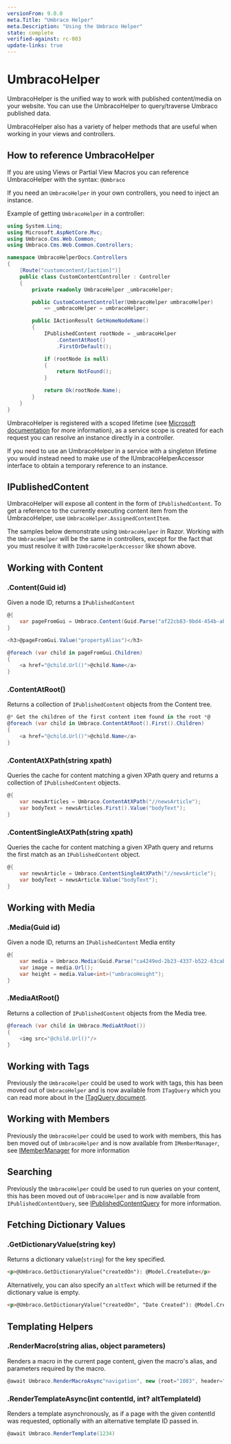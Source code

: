 ```yaml
---
versionFrom: 9.0.0
meta.Title: "Umbraco Helper"
meta.Description: "Using the Umbraco Helper"
state: complete
verified-against: rc-003
update-links: true
---
```


# UmbracoHelper

UmbracoHelper is the unified way to work with published content/media on your website. You can use the UmbracoHelper to query/traverse Umbraco published data.

UmbracoHelper also has a variety of helper methods that are useful when working in your views and controllers.

## How to reference UmbracoHelper

If you are using Views or Partial View Macros you can reference UmbracoHelper with the syntax: `@Umbraco`

If you need an `UmbracoHelper` in your own controllers, you need to inject an instance.

Example of getting `UmbracoHelper` in a controller:

```C#
using System.Linq;
using Microsoft.AspNetCore.Mvc;
using Umbraco.Cms.Web.Common;
using Umbraco.Cms.Web.Common.Controllers;

namespace UmbracoHelperDocs.Controllers
{
    [Route("customcontent/[action]")]
    public class CustomContentController : Controller
    {
        private readonly UmbracoHelper _umbracoHelper;

        public CustomContentController(UmbracoHelper umbracoHelper)
            => _umbracoHelper = umbracoHelper;

        public IActionResult GetHomeNodeName()
        {
            IPublishedContent rootNode = _umbracoHelper
                .ContentAtRoot()
                .FirstOrDefault();

            if (rootNode is null)
            {
                return NotFound();
            }

            return Ok(rootNode.Name);
        }
    }
}
```

UmbracoHelper is registered with a scoped lifetime (see [Microsoft documentation](https://docs.microsoft.com/en-us/aspnet/core/fundamentals/dependency-injection?view=aspnetcore-5.0#lifetime-and-registration-options) for more information), as a service scope is created for each request you can resolve an instance directly in a controller.

If you need to use an UmbracoHelper in a service with a singleton lifetime you would instead need to make use of the IUmbracoHelperAccessor interface to obtain a temporary reference to an instance.

## IPublishedContent

UmbracoHelper will expose all content in the form of `IPublishedContent`. To get a reference to the currently executing content item from the UmbracoHelper, use `UmbracoHelper.AssignedContentItem`.

The samples below demonstrate using `UmbracoHelper` in Razor. Working with the `UmbracoHelper` will be the same in controllers, except for the fact that you must resolve it with `IUmbracoHelperAccessor` like shown above.

## Working with Content

### .Content(Guid id)

Given a node ID, returns a `IPublishedContent`

```csharp
@{
	var pageFromGui = Umbraco.Content(Guid.Parse("af22cb83-9bd4-454b-ab06-cc19ac8e983d"));
}

<h3>@pageFromGui.Value("propertyAlias")</h3>

@foreach (var child in pageFromGui.Children)
{
	<a href="@child.Url()">@child.Name</a>
}
```

### .ContentAtRoot()

Returns a collection of `IPublishedContent` objects from the Content tree.

```csharp
@* Get the children of the first content item found in the root *@
@foreach (var child in Umbraco.ContentAtRoot().First().Children)
{
	<a href="@child.Url()">@child.Name</a>
}
```

### .ContentAtXPath(string xpath)

Queries the cache for content matching a given XPath query and returns a collection of `IPublishedContent` objects.

```csharp
@{
    var newsArticles = Umbraco.ContentAtXPath("//newsArticle");
    var bodyText = newsArticles.First().Value("bodyText");
}
```

### .ContentSingleAtXPath(string xpath)

Queries the cache for content matching a given XPath query and returns the first match as an `IPublishedContent` object.

```csharp
@{
    var newsArticle = Umbraco.ContentSingleAtXPath("//newsArticle");
    var bodyText = newsArticle.Value("bodyText");
}
```

## Working with Media

### .Media(Guid id)

Given a node ID, returns an `IPublishedContent` Media entity

```csharp
@{
    var media = Umbraco.Media(Guid.Parse("ca4249ed-2b23-4337-b522-63cabe5587d1"));
    var image = media.Url();
    var height = media.Value<int>("umbracoHeight");
}
```

### .MediaAtRoot()

Returns a collection of `IPublishedContent` objects from the Media tree.

```csharp
@foreach (var child in Umbraco.MediaAtRoot())
{
	<img src="@child.Url()"/>
}
```

## Working with Tags

Previously the `UmbracoHelper` could be used to work with tags, this has been moved out of `UmbracoHelper` and is now available from `ITagQuery` which you can read more about in the [ITagQuery document](../ITagQuery/index.md).


## Working with Members

Previously the `UmbracoHelper` could be used to work with members, this has ben moved out of `UmbracoHelper` and is now available from `IMemberManager`, see [IMemberManager](../IMemberManager/index.md) for more information

## Searching

Previously the `UmbracoHelper` could be used to run queries on your content, this has been moved out of `UmbracoHelper` and is now available from `IPublishedContentQuery`, see [IPublishedContentQuery](../IPublishedContentQuery/index.md) for more information.

## Fetching Dictionary Values

### .GetDictionaryValue(string key)

Returns a dictionary value(`string`) for the key specified.

```html
<p>@Umbraco.GetDictionaryValue("createdOn"): @Model.CreateDate</p>
```

Alternatively, you can also specify an `altText` which will be returned if the dictionary value is empty.

```html
<p>@Umbraco.GetDictionaryValue("createdOn", "Date Created"): @Model.CreateDate</p>
```


## Templating Helpers

### .RenderMacro(string alias, object parameters)

Renders a macro in the current page content, given the macro's alias, and parameters required by the macro.

```csharp
@await Umbraco.RenderMacroAsync"navigation", new {root="1083", header="Hello"})
```

### .RenderTemplateAsync(int contentId, int? altTemplateId)

Renders a template asynchronously, as if a page with the given contentId was requested, optionally with an alternative template ID passed in.

```csharp
@await Umbraco.RenderTemplate(1234)
```
